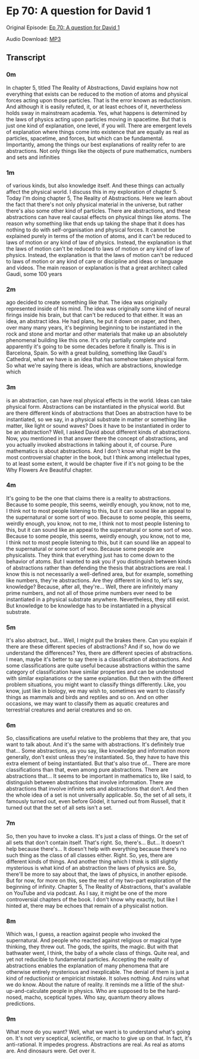 # Ep 70: A question for David 1

Original Episode: [Ep 70: A question for David 1](https://www.podbean.com/site/EpisodeDownload/PB105EAFBSPJRW)

Audio Download: [MP3](https://mcdn.podbean.com/mf/download/wscje3/Question_for_David_1_Podcastbsn4v.mp3)

## Transcript

### 0m

In chapter 5, titled The Reality of Abstractions, David explains how not everything that exists can be reduced to the motion of atoms and physical forces acting upon those particles. That is the error known as reductionism. And although it is easily refuted, it, or at least echoes of it, nevertheless holds sway in mainstream academia. Yes, what happens is determined by the laws of physics acting upon particles moving in spacetime. But that is just one kind of explanation, one level, if you will. There are emergent levels of explanation where things come into existence that are equally as real as particles, spacetime, and forces, but which can be fundamental. Importantly, among the things our best explanations of reality refer to are abstractions. Not only things like the objects of pure mathematics, numbers and sets and infinities

### 1m

of various kinds, but also knowledge itself. And these things can actually affect the physical world. I discuss this in my exploration of chapter 5. Today I'm doing chapter 5, The Reality of Abstractions. Here we learn about the fact that there's not only physical material in the universe, but rather there's also some other kind of particles. There are abstractions, and these abstractions can have real causal effects on physical things like atoms. The reason why something like that ends up taking the shape that it does has nothing to do with self-organisation and physical forces. It cannot be explained purely in terms of the motion of atoms, and it can't be reduced to laws of motion or any kind of law of physics. Instead, the explanation is that the laws of motion can't be reduced to laws of motion or any kind of law of physics. Instead, the explanation is that the laws of motion can't be reduced to laws of motion or any kind of care or discipline and ideas or language and videos. The main reason or explanation is that a great architect called Gaudi, some 100 years

### 2m

ago decided to create something like that. The idea was originally represented inside of his mind. The idea was originally some kind of neural firings inside his brain, but that can't be reduced to that either. It was an idea, an abstract idea. He had plans, he put it down on paper, and then, over many many years, it's beginning beginning to be instantiated in the rock and stone and mortar and other materials that make up an absolutely phenomenal building like this one. It's only partially complete and apparently it's going to be some decades before it finally is. This is in Barcelona, Spain. So with a great building, something like Gaudi's Cathedral, what we have is an idea that has somehow taken physical form. So what we're saying there is ideas, which are abstractions, knowledge which

### 3m

is an abstraction, can have real physical effects in the world. Ideas can take physical form. Abstractions can be instantiated in the physical world. But are there different kinds of abstractions that Does an abstraction have to be instantiated, so we say, in a physical substrate in matter or something like matter, like light or sound waves? Does it have to be instantiated in order to be an abstraction? Well, I asked David about different kinds of abstractions. Now, you mentioned in that answer there the concept of abstractions, and you actually invoked abstractions in talking about it, of course. Pure mathematics is about abstractions. And I don't know what might be the most controversial chapter in the book, but I think among intellectual types, to at least some extent, it would be chapter five if it's not going to be the Why Flowers Are Beautiful chapter.

### 4m

It's going to be the one that claims there is a reality to abstractions. Because to some people, this seems, weirdly enough, you know, not to me, I think not to most people listening to this, but it can sound like an appeal to the supernatural or some sort of woo. Because to some people, this seems, weirdly enough, you know, not to me, I think not to most people listening to this, but it can sound like an appeal to the supernatural or some sort of woo. Because to some people, this seems, weirdly enough, you know, not to me, I think not to most people listening to this, but it can sound like an appeal to the supernatural or some sort of woo. Because some people are physicalists. They think that everything just has to come down to the behavior of atoms. But I wanted to ask you if you distinguish between kinds of abstractions rather than defending the thesis that abstractions are real. I know this is not necessarily a well-defined area, but for example, something like numbers, they're abstractions. Are they different in kind to, let's say, knowledge? Because, after all, they're... Well, there are infinitely many prime numbers, and not all of those prime numbers ever need to be instantiated in a physical substrate anywhere. Nevertheless, they still exist. But knowledge to be knowledge has to be instantiated in a physical substrate.

### 5m

It's also abstract, but... Well, I might pull the brakes there. Can you explain if there are these different species of abstractions? And if so, how do we understand the differences? Yes, there are different species of abstractions. I mean, maybe it's better to say there is a classification of abstractions. And some classifications are quite useful because abstractions within the same category of classification have similar properties and can be understood with similar explanations or the same explanation. But then with the different problem situations, you might want to classify things differently. Like, you know, just like in biology, we may wish to, sometimes we want to classify things as mammals and birds and reptiles and so on. And on other occasions, we may want to classify them as aquatic creatures and terrestrial creatures and aerial creatures and so on.

### 6m

So, classifications are useful relative to the problems that they are, that you want to talk about. And it's the same with abstractions. It's definitely true that... Some abstractions, as you say, like knowledge and information more generally, don't exist unless they're instantiated. So, they have to have this extra element of being instantiated. But that's also true of... There are more classifications than that, even among pure abstractions. There are abstractions that... It seems to be important in mathematics to, like I said, to distinguish between abstractions that involve information. There are abstractions that involve infinite sets and abstractions that don't. And then the whole idea of a set is not universally applicable. So, the set of all sets, it famously turned out, even before Gödel, it turned out from Russell, that it turned out that the set of all sets isn't a set.

### 7m

So, then you have to invoke a class. It's just a class of things. Or the set of all sets that don't contain itself. That's right. So, there's... But... It doesn't help because there's... It doesn't help with everything because there's no such thing as the class of all classes either. Right. So, yes, there are different kinds of things. And another thing which I think is still slightly mysterious is what kind of an abstraction the laws of physics are. So, there'll be more to say about that, the laws of physics, in another episode. But for now, for more on this, see the rest of my two-part exploration of the beginning of infinity. Chapter 5, The Reality of Abstractions, that's available on YouTube and via podcast. As I say, it might be one of the more controversial chapters of the book. I don't know why exactly, but like I hinted at, there may be echoes that remain of a physicalist notion.

### 8m

Which was, I guess, a reaction against people who invoked the supernatural. And people who reacted against religious or magical type thinking, they threw out. The gods, the spirits, the magic. But with that bathwater went, I think, the baby of a whole class of things. Quite real, and yet not reducible to fundamental particles. Accepting the reality of abstractions enables the explanation of many phenomena that are otherwise entirely mysterious and inexplicable. The denial of them is just a kind of reductionist or empiricist mistake. It solves nothing. And ruins what we do know. About the nature of reality. It reminds me a little of the shut-up-and-calculate people in physics. Who are supposed to be the hard-nosed, macho, sceptical types. Who say, quantum theory allows predictions.

### 9m

What more do you want? Well, what we want is to understand what's going on. It's not very sceptical, scientific, or macho to give up on that. In fact, it's anti-rational. It impedes progress. Abstractions are real. As real as atoms are. And dinosaurs were. Get over it.

